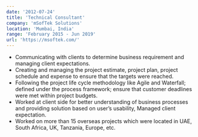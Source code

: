 ```yaml
---
date: '2012-07-24'
title: 'Technical Consultant'
company: 'mSofTek Solutions'
location: 'Mumbai, India'
range: 'February 2015 - Jun 2019'
url: 'https://msoftek.com/'
---
```


- Communicating with clients to determine business requirement and managing client expectations.
- Creating and managing the project estimate, project plan, project schedule and expense to ensure that the targets were
  reached.
- Following the project life cycle methodology like Agile and Waterfall; defined under the process framework; ensure that
  customer deadlines were met within project budgets.
- Worked at client side for better understanding of business processes and providing solution based on user’s usability,
  Managed client expectation.
- Worked on more than 15 overseas projects which were located in UAE, South Africa, UK, Tanzania, Europe, etc.
